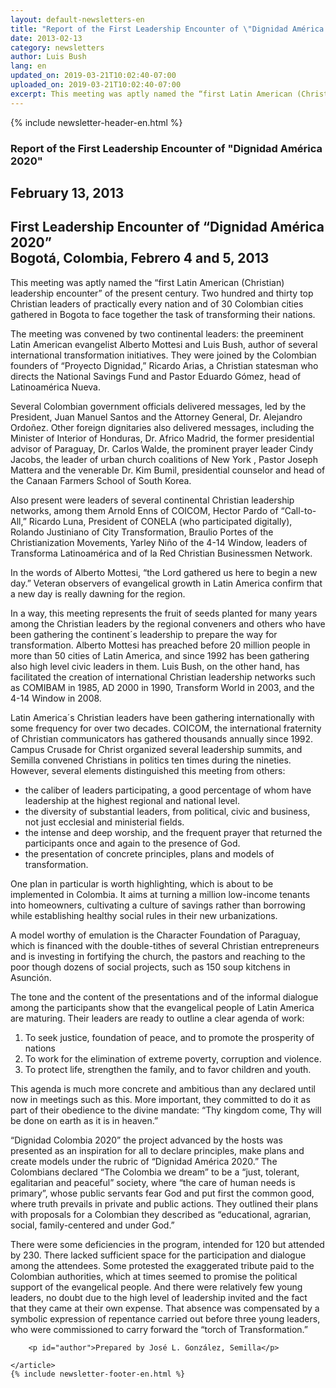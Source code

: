 ```yaml
---
layout: default-newsletters-en
title: "Report of the First Leadership Encounter of \"Dignidad América 2020\""
date: 2013-02-13
category: newsletters
author: Luis Bush
lang: en
updated_on: 2019-03-21T10:02:40-07:00
uploaded_on: 2019-03-21T10:02:40-07:00
excerpt: This meeting was aptly named the “first Latin American (Christian) leadership encounter” of the present century.  Two hundred and thirty top Christian leaders of practically every nation and of 30 Colombian cities gathered in Bogota to face together the task of transforming their nations. The meeting was convened by two continental leaders, the preeminent Latin American evangelist Alberto Mottesi and Luis Bush, author of several international transformation initiatives. They were joined by the Colombian founders of  “Proyecto Dignidad,” Ricardo Arias, a Christian statesman who directs the National Savings Fund and Pastor Eduardo Gómez, head of Latinoamérica Nueva.
---
```

<article class="document-container" data-publication-date="{{page.date}}" data-uploaded-on="{{page.uploaded_on}}" data-updated-on="{{page.updated_on}}" data-category="{{page.category}}">
<div id="newsletter">
{% include newsletter-header-en.html %}
	<article>
	    <h1>Report of the First Leadership Encounter of "Dignidad América 2020"</h1>
		<h2 id="article-date"><time datetime="2013-02-13">February 13, 2013</time></h2>
		<h2 class="subheading">First Leadership Encounter of “Dignidad América 2020”<br>
Bogotá, Colombia, Febrero 4 and 5, 2013</h2>
		<p id="first-paragraph">This meeting was aptly named the “first Latin American (Christian) leadership encounter” of the present century.  Two hundred and thirty top Christian leaders of practically every nation and of 30 Colombian cities gathered in Bogota to face together the task of transforming their nations.</p>
		<p>The meeting was convened by two continental leaders: the preeminent Latin American evangelist Alberto Mottesi and Luis Bush, author of several international transformation initiatives. They were joined by the Colombian founders of  “Proyecto Dignidad,” Ricardo Arias, a Christian statesman who directs the National Savings Fund and Pastor Eduardo Gómez, head of Latinoamérica Nueva.</p>
		<p>Several Colombian government officials delivered messages, led by the President, Juan Manuel Santos and the Attorney General, Dr. Alejandro Ordoñez.  Other foreign dignitaries also delivered messages, including the Minister of Interior of Honduras, Dr. Africo Madrid, the former presidential advisor of Paraguay, Dr. Carlos Walde, the prominent prayer leader Cindy Jacobs, the leader of urban church coalitions of New York , Pastor Joseph Mattera and the venerable Dr. Kim Bumil, presidential counselor and head of the Canaan Farmers School of South Korea.</p>
		<p>Also present were leaders of several continental Christian leadership networks, among them Arnold Enns of COICOM, Hector Pardo of “Call-to-All,” Ricardo Luna, President of CONELA (who participated digitally), Rolando Justiniano of City Transformation, Braulio Portes of the Christianization Movements, Yarley Niño of the 4-14 Window, leaders of Transforma Latinoamérica and of la Red Christian Businessmen Network.</p>
		<p>In the words of Alberto Mottesi, “the Lord gathered us here to begin a new day.”  Veteran observers of evangelical growth in Latin America confirm that a new day is really dawning for the region.</p>
		<p>In a way, this meeting represents the fruit of seeds planted for many years among the Christian leaders by the regional conveners and others who have been gathering the continent´s leadership to prepare the way for transformation.  Alberto Mottesi has preached before 20 million people in more than 50 cities of Latin America, and since 1992 has been gathering also high level civic leaders in them.  Luis Bush, on the other hand, has facilitated the creation of international Christian leadership networks  such as COMIBAM in 1985, AD 2000 in 1990, Transform World in 2003, and the 4-14 Window in 2008. </p>
		<p>Latin America´s Christian leaders have been gathering internationally with some frequency for over two decades.  COICOM, the international fraternity of Christian communicators has gathered thousands annually since 1992.  Campus Crusade for Christ organized several leadership summits, and Semilla convened Christians in politics ten times during the nineties.   However, several elements distinguished this meeting from others:</p>
		<ul>
			<li>the caliber of leaders participating, a good percentage of whom have leadership at the highest regional and national level.</li>
			<li>the diversity of substantial leaders, from political, civic and business, not just ecclesial and ministerial fields.</li>
			<li>the intense and deep worship, and the frequent prayer that returned the participants once and again to the presence of God.</li>
			<li>the presentation of concrete principles, plans and models of transformation. </li>
		</ul>
		<p>One plan in particular is worth highlighting, which is about to be implemented in Colombia.  It aims at turning a million low-income tenants into homeowners, cultivating a culture of savings rather than borrowing while establishing healthy social rules in their new urbanizations.</p>
		<p>A model worthy of emulation is the Character Foundation of Paraguay, which is financed with the double-tithes of several Christian entrepreneurs and is investing in fortifying the church, the pastors and reaching to the poor though dozens of social projects, such as 150 soup kitchens in Asunción.</p>
		<p>The tone and the content of the presentations and of the informal dialogue among the participants show that the evangelical people of Latin America are maturing.  Their leaders are ready to outline a clear agenda of work:</p>
		<ol>
			<li>To seek justice, foundation of peace, and to promote the prosperity of nations</li>
			<li>To work for the elimination of extreme poverty, corruption and violence.</li>
			<li>To protect life, strengthen the family, and to favor children and youth.</li>
		</ol>
		<p>This agenda is much more concrete and ambitious than any declared until now in meetings such as this.  More important, they committed to do it as part of their obedience to the divine mandate: “Thy kingdom come, Thy will be done on earth as it is in heaven.”</p>
		<p>“Dignidad Colombia 2020” the project advanced by the hosts was presented as an inspiration for all to declare principles, make plans and create models under the rubric of “Dignidad América 2020.”  The Colombians declared “The Colombia we dream” to be a “just, tolerant, egalitarian and peaceful” society, where “the care of human needs is primary”, whose public servants fear God and put first the common good, where truth prevails in private and public actions.  They outlined their plans with proposals for a Colombian they described as “educational, agrarian, social, family-centered and under God.”</p>
		<p>There were some deficiencies in the program, intended for 120 but attended by 230.  There lacked sufficient space for the participation and dialogue among the attendees. Some protested the exaggerated tribute paid to the Colombian authorities, which at times seemed to promise the political support of the evangelical people.  And there were relatively few young leaders, no doubt due to the high level of leadership invited and the fact that they came at their own expense. That absence was compensated by a symbolic expression of repentance carried out before three young leaders, who were commissioned to carry forward the “torch of Transformation.”</p>

		<p id="author">Prepared by José L. González, Semilla</p>

	</article>
	{% include newsletter-footer-en.html %}
</div>
</article>

